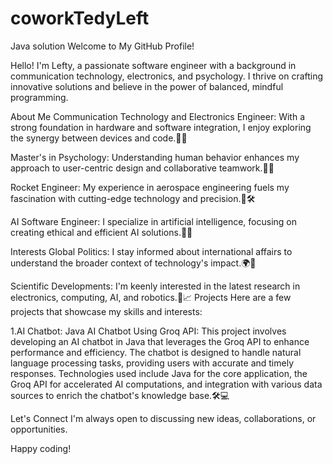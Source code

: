 # coworkTedyLeft
Java solution
Welcome to My GitHub Profile!

Hello! I'm Lefty, a passionate software engineer with a background in communication technology, electronics, and psychology. I thrive on crafting innovative solutions and believe in the power of balanced, mindful programming.

About Me
Communication Technology and Electronics Engineer: With a strong foundation in hardware and software integration, I enjoy exploring the synergy between devices and code.🔧🔌

Master's in Psychology: Understanding human behavior enhances my approach to user-centric design and collaborative teamwork.🧠🤝

Rocket Engineer: My experience in aerospace engineering fuels my fascination with cutting-edge technology and precision.🚀🛠️

AI Software Engineer: I specialize in artificial intelligence, focusing on creating ethical and efficient AI solutions.🤖💡

Interests
Global Politics: I stay informed about international affairs to understand the broader context of technology's impact.🌍📰

Scientific Developments: I'm keenly interested in the latest research in electronics, computing, AI, and robotics.🔬📈
Projects
Here are a few projects that showcase my skills and interests:  

1.AI Chatbot: Java AI Chatbot Using Groq API: This project involves developing an AI chatbot in Java that leverages the Groq API to enhance performance and efficiency. The chatbot is designed to handle natural language processing tasks, providing users with accurate and timely responses. Technologies used include Java for the core application, the Groq API for accelerated AI computations, and integration with various data sources to enrich the chatbot's knowledge base.🛠️💻 

Let's Connect
I'm always open to discussing new ideas, collaborations, or opportunities.

Happy coding!
